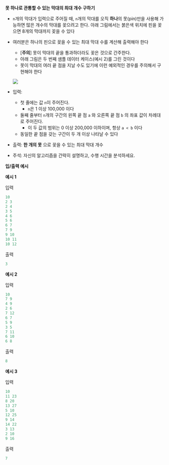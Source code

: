 **못 하나로 관통할 수 있는 막대의 최대 개수 구하기**

- `n`개의 막대가 입력으로 주어질 때, `n`개의 막대를 오직 **하나**의 못(pin)만을 사용해 가능하면 많은 개수의 막대를 꽂으려고 한다. 아래 그림에서는 붉은색 위치에 핀을 꽂으면 8개의 막대까지 꽂을 수 있다
- 여러분은 하나의 핀으로 꽂을 수 있는 최대 막대 수를 계산해 출력해야 한다
    - [**주의**] 못이 막대의 끝을 통과하더라도 꽂은 것으로 간주한다.
    - 아래 그림은 두 번째 샘플 데이터 케이스(예시 2)를 그린 것이다
    - 못이 막대의 여러 끝 점을 지날 수도 있기에 이런 예외적인 경우를 주의해서 구현해야 한다
    
    ![](https://images.velog.io/images/kyunghwan1207/post/16c7b0d4-1173-4d66-94cd-39af4125d561/image.png)

- 입력:
    - 첫 줄에는 값 `n`이 주어진다.
        - `n`은 1 이상 100,000 이다
    - 둘째 줄부터 `n`개의 구간의 왼쪽 끝 점 `a` 와 오른쪽 끝 점 `b` 의 좌표 값이 차례대로 주어진다.
        - 이 두 값의 범위는 0 이상 200,000 이하이며, 항상 `a < b` 이다
    - 동일한 끝 점을 갖는 구간이 두 개 이상 나타날 수 있다
- 출력: **한 개의 못** 으로 꽂을 수 있는 최대 막대 개수
    
- 주석: 자신의 알고리즘을 간략히 설명하고, 수행 시간을 분석하세요.

**입/출력 예시**

**예시 1**

입력

```python
10
2 3
2 4
3 5
4 6
5 6
6 7
7 9
9 10
10 11
10 12
```

출력

```python
3
```

**예시 2**

입력

```python
10
7 9
4 9
2 6
7 12 
6 7 
5 9
3 5 
7 11
6 10
6 8
```

출력

```python
8
```

**예시 3**

입력

```python
10
11 23
8 20
13 27
5 10
12 25
9 14
14 22
3 13
2 10
9 16
```

출력

```python
7
```
